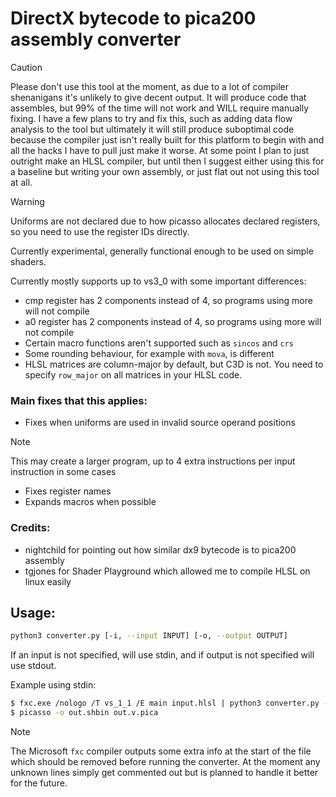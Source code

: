 # DirectX bytecode to pica200 assembly converter

> [!CAUTION]
> Please don't use this tool at the moment, as due to a lot of compiler shenanigans it's unlikely to give decent output.
> It will produce code that assembles, but 99% of the time will not work and WILL require manually fixing. 
> I have a few plans to try and fix this, such as adding data flow analysis to the tool but ultimately it will still produce suboptimal code because the compiler just isn't really built for this platform to begin with and all the hacks I have to pull just make it worse.
> At some point I plan to just outright make an HLSL compiler, but until then I suggest either using this for a baseline but writing your own assembly, or just flat out not using this tool at all.

> [!WARNING]
> Uniforms are not declared due to how picasso allocates declared registers, so you need to use the register IDs directly.

Currently experimental, generally functional enough to be used on simple shaders. 

Currently mostly supports up to vs3_0 with some important differences:
- cmp register has 2 components instead of 4, so programs using more will not compile
- a0 register has 2 components instead of 4, so programs using more will not compile
- Certain macro functions aren't supported such as `sincos` and `crs`
- Some rounding behaviour, for example with `mova`, is different
- HLSL matrices are column-major by default, but C3D is not. You need to specify `row_major` on all matrices in your HLSL code.

### Main fixes that this applies:
- Fixes when uniforms are used in invalid source operand positions
> [!NOTE]
> This may create a larger program, up to 4 extra instructions per input instruction in some cases
- Fixes register names
- Expands macros when possible

### Credits:
- nightchild for pointing out how similar dx9 bytecode is to pica200 assembly
- tgjones for Shader Playground which allowed me to compile HLSL on linux easily

## Usage:
```sh
python3 converter.py [-i, --input INPUT] [-o, --output OUTPUT]
```
If an input is not specified, will use stdin, and if output is not specified will use stdout.

Example using stdin:
```sh
$ fxc.exe /nologo /T vs_1_1 /E main input.hlsl | python3 converter.py -o out.v.pica
$ picasso -o out.shbin out.v.pica
```

>[!NOTE]
>The Microsoft `fxc` compiler outputs some extra info at the start of the file which should be removed before running the converter.
>At the moment any unknown lines simply get commented out but is planned to handle it better for the future.
